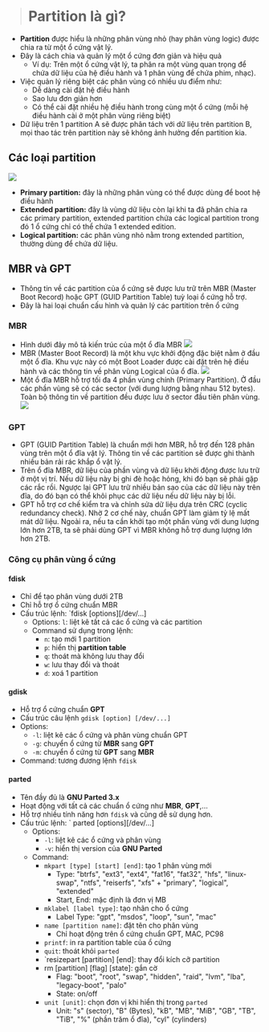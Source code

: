 > # Partition là gì?
-  **Partition** được hiểu là những phân vùng nhỏ (hay phân vùng logic) được chia ra từ một ổ cứng vật lý.
- Đây là cách chia và quản lý một ổ cứng đơn giản và hiệu quả 
  - Ví dụ: Trên một ổ cứng vật lý, ta phân ra một vùng quan trọng để chứa dữ liệu của hệ điều hành và 1 phân vùng để chứa phim, nhạc).
- Việc quản lý riêng biệt các phân vùng có nhiều ưu điểm như:
  - Dễ dàng cài đặt hệ điều hành
  - Sao lưu đơn giản hơn
  - Có thể cài đặt nhiều hệ điều hành trong cùng một ổ cứng (mỗi hệ điều hành cài ở một phân vùng riêng biệt)
- Dữ liệu trên 1 partition A sẽ được phân tách với dữ liệu trên partition B, mọi thao tác trên partition này sẽ không ảnh hưởng đến partition kia.
## Các loại partition
![](https://imgur.com/IEDXxj3.jpg)
- **Primary partition:** đây là những phân vùng có thể được dùng để boot hệ điều hành
- **Extended partition:** đây là vùng dữ liệu còn lại khi ta đã phân chia ra các primary partition, extended partition chứa các logical partition trong đó 1 ổ cứng chỉ có thể chứa 1 extended edition.
- **Logical partition:** các phân vùng nhỏ nằm trong extended partition, thường dùng để chứa dữ liệu.
## MBR và GPT
- Thông tin về các partition của ổ cứng sẽ được lưu trữ trên MBR (Master Boot Record) hoặc GPT (GUID Partition Table) tuỳ loại ổ cứng hỗ trợ. 
- Đây là hai loại chuẩn cấu hình và quản lý các partition trên ổ cứng
### MBR
- Hình dưới đây mô tả kiến trúc của một ổ đĩa MBR
![](https://imgur.com/eUMgS2a.png)
- MBR (Master Boot Record) là một khu vực khởi động đặc biệt nằm ở đầu một ổ đĩa. Khu vực này có một Boot Loader được cài đặt trên hệ điều hành và các thông tin về phân vùng Logical của ổ đĩa.
![](https://imgur.com/srPzXLp.png)
- Một ổ đĩa MBR hỗ trợ tối đa 4 phần vùng chính (Primary Partition). Ở đầu các phần vùng sẽ có các sector (với dung lượng bằng nhau 512 bytes). Toàn bộ thông tin về partition đều được lưu ở sector đầu tiên phân vùng. 
![](https://imgur.com/uqI7l09.png)
### GPT
- GPT (GUID Partition Table) là chuẩn mới hơn MBR, hỗ trợ đến 128 phân vùng trên một ổ đĩa vật lý. Thông tin về các partition sẽ được ghi thành nhiều bản rải rác khắp ổ vật lý.
- Trên ổ đĩa MBR, dữ liệu của phần vùng và dữ liệu khởi động được lưu trữ ở một vị trí. Nếu dữ liệu này bị ghi đè hoặc hỏng, khi đó bạn sẽ phải gặp các rắc rồi. Ngược lại GPT lưu trữ nhiều bản sao của các dữ liệu này trên đĩa, do đó bạn có thể khôi phục các dữ liệu nếu dữ liệu này bị lỗi.
- GPT hỗ trợ cơ chế kiểm tra và chỉnh sửa dữ liệu dựa trên CRC (cyclic redundancy check). Nhờ 2 cơ chế này, chuẩn GPT làm giảm tỷ lệ mất mát dữ liệu. Ngoài ra, nếu ta cần khởi tạo một phần vùng với dung lượng lớn hơn 2TB, ta sẽ phải dùng GPT vì MBR không hỗ trợ dung lượng lớn hơn 2TB.
### Công cụ phân vùng ổ cứng
#### fdisk
- Chỉ để tạo phân vùng dưới 2TB
- Chỉ hỗ trợ ổ cứng chuẩn MBR
- Cấu trúc lệnh:
`fdisk [options][/dev/...]
  - Options: `l`: liệt kê tất cả các ổ cứng và các partition
  - Command sử dụng trong lệnh:
    - `n`: tạo mới 1 partition
    - `p`: hiển thị **partition table**
    - `q`: thoát mà không lưu thay đổi
    - `w`: lưu thay đổi và thoát
    - `d`: xoá 1 partition
#### gdisk
- Hỗ trợ ổ cứng chuẩn **GPT**
- Cấu trúc câu lệnh
`gdisk [option] [/dev/...]`
- Options:
  - `-l`: liệt kê các ổ cứng và phân vùng chuẩn GPT
  - `-g`: chuyển ổ cứng từ **MBR** sang **GPT**
  - `-m`: chuyển ổ cứng từ **GPT** sang **MBR**
- Command: tương đương lệnh `fdisk`
#### parted
- Tên đầy đủ là **GNU Parted 3.x**
- Hoạt động với tất cả các chuẩn ổ cứng như **MBR**, **GPT**,...
- Hỗ trợ nhiều tính năng hơn `fdisk` và cũng dễ sử dụng hơn.
- Cấu trúc lệnh:
` parted [options][/dev/...] 
  - Options:
    - `-l`: liệt kê các ổ cứng và phân vùng
    - `-v`: hiển thị version của **GNU Parted**
  - Command:
    - `mkpart [type] [start] [end]`: tạo 1 phân vùng mới
      - Type: "btrfs", "ext3", "ext4", "fat16", "fat32", "hfs", "linux-swap", "ntfs", "reiserfs", "xfs" + "primary", "logical", "extended"
      - Start, End: mặc định là đơn vị MB
    - `mklabel [label type]`: tạo nhãn cho ổ cứng
      - Label Type: "gpt", "msdos", "loop", "sun", "mac"
    - `name [partition name]`: đặt tên cho phân vùng
      - Chỉ hoạt động trên ổ cứng chuẩn GPT, MAC, PC98
    - `printf`: in ra partition table của ổ cứng
    - `quit`: thoát khỏi `parted`
    - `resizepart [partition] [end]: thay đổi kích cỡ partition
    - rm [partition] [flag] [state]: gắn cờ
      - Flag: "boot", "root", "swap", "hidden", "raid", "lvm", "lba", "legacy-boot", "palo"
      - State: on/off
    - `unit [unit]`: chọn đơn vị khi hiển thị trong `parted `
      - Unit: "s" (sector), "B" (Bytes), "kB", "MB", "MiB", "GB", "TB", "TiB", "%" (phần trăm ổ đĩa), "cyl" (cylinders) 